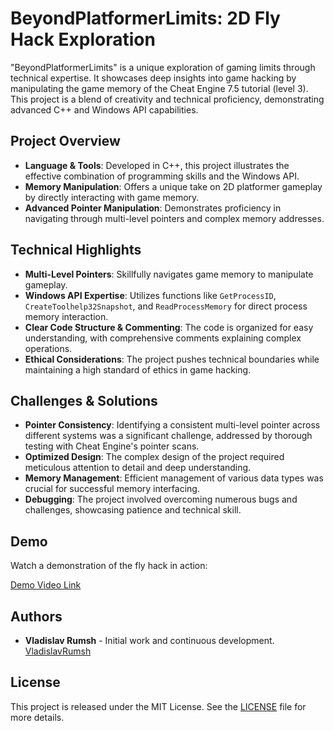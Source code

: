 # BeyondPlatformerLimits: 2D Fly Hack Exploration

"BeyondPlatformerLimits" is a unique exploration of gaming limits through technical expertise. It showcases deep insights into game hacking by manipulating the game memory of the Cheat Engine 7.5 tutorial (level 3). This project is a blend of creativity and technical proficiency, demonstrating advanced C++ and Windows API capabilities.

## Project Overview

- **Language & Tools**: Developed in C++, this project illustrates the effective combination of programming skills and the Windows API.
- **Memory Manipulation**: Offers a unique take on 2D platformer gameplay by directly interacting with game memory.
- **Advanced Pointer Manipulation**: Demonstrates proficiency in navigating through multi-level pointers and complex memory addresses.

## Technical Highlights

- **Multi-Level Pointers**: Skillfully navigates game memory to manipulate gameplay.
- **Windows API Expertise**: Utilizes functions like `GetProcessID`, `CreateToolhelp32Snapshot`, and `ReadProcessMemory` for direct process memory interaction.
- **Clear Code Structure & Commenting**: The code is organized for easy understanding, with comprehensive comments explaining complex operations.
- **Ethical Considerations**: The project pushes technical boundaries while maintaining a high standard of ethics in game hacking.

## Challenges & Solutions

- **Pointer Consistency**: Identifying a consistent multi-level pointer across different systems was a significant challenge, addressed by thorough testing with Cheat Engine's pointer scans.
- **Optimized Design**: The complex design of the project required meticulous attention to detail and deep understanding.
- **Memory Management**: Efficient management of various data types was crucial for successful memory interfacing.
- **Debugging**: The project involved overcoming numerous bugs and challenges, showcasing patience and technical skill.

## Demo

Watch a demonstration of the fly hack in action:

[Demo Video Link](https://github.com/VladRumsh/BeyondPlatformerLimits/assets/50557993/e283f79b-f1b6-43e2-8b94-9dbd053872c3)

## Authors

- **Vladislav Rumsh** - Initial work and continuous development. [VladislavRumsh](https://github.com/VladislavRumsh)

## License

This project is released under the MIT License. See the [LICENSE](LICENSE) file for more details.
